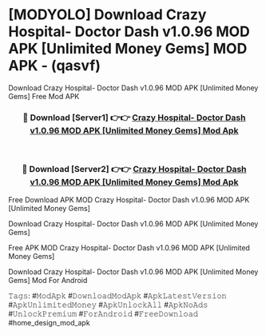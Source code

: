 # [MODYOLO] Download Crazy Hospital- Doctor Dash v1.0.96 MOD APK [Unlimited Money Gems] MOD APK - (qasvf)
Download Crazy Hospital- Doctor Dash v1.0.96 MOD APK [Unlimited Money Gems] Free Mod APK

<div align="center">
<h3>🔴 Download [Server1] 👉👉 <a href="https://apk-comot.site?title=Crazy_Hospital-_Doctor_Dash_v1.0.96_MOD_APK_[Unlimited_Money_Gems]">Crazy Hospital- Doctor Dash v1.0.96 MOD APK [Unlimited Money Gems] Mod Apk</a></h3><br>

<h3>🔴 Download [Server2] 👉👉 <a href="https://apk-comot.site?title=Crazy_Hospital-_Doctor_Dash_v1.0.96_MOD_APK_[Unlimited_Money_Gems]">Crazy Hospital- Doctor Dash v1.0.96 MOD APK [Unlimited Money Gems] Mod Apk</a></h3>
</div>


Free Download APK MOD Crazy Hospital- Doctor Dash v1.0.96 MOD APK [Unlimited Money Gems]

Download Crazy Hospital- Doctor Dash v1.0.96 MOD APK [Unlimited Money Gems] 

Free APK MOD Crazy Hospital- Doctor Dash v1.0.96 MOD APK [Unlimited Money Gems] 

Download Crazy Hospital- Doctor Dash v1.0.96 MOD APK [Unlimited Money Gems] Mod For Android

𝚃𝚊𝚐𝚜: #𝙼𝚘𝚍𝙰𝚙𝚔 #𝙳𝚘𝚠𝚗𝚕𝚘𝚊𝚍𝙼𝚘𝚍𝙰𝚙𝚔 #𝙰𝚙𝚔𝙻𝚊𝚝𝚎𝚜𝚝𝚅𝚎𝚛𝚜𝚒𝚘𝚗 #𝙰𝚙𝚔𝚄𝚗𝚕𝚒𝚖𝚒𝚝𝚎𝚍𝙼𝚘𝚗𝚎𝚢 #𝙰𝚙𝚔𝚄𝚗𝚕𝚘𝚌𝚔𝙰𝚕𝚕 #𝙰𝚙𝚔𝙽𝚘𝙰𝚍𝚜 #𝚄𝚗𝚕𝚘𝚌𝚔𝙿𝚛𝚎𝚖𝚒𝚞𝚖 #𝙵𝚘𝚛𝙰𝚗𝚍𝚛𝚘𝚒𝚍 #𝙵𝚛𝚎𝚎𝙳𝚘𝚠𝚗𝚕𝚘𝚊𝚍 #home_design_mod_apk